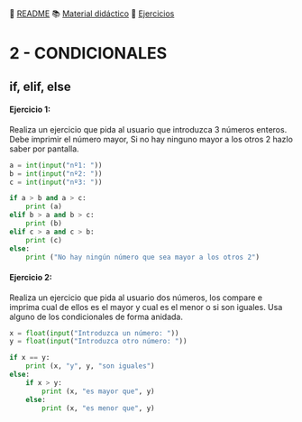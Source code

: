 :page_with_curl: [README](../README.md) :books: [Material didáctico](/documentation/indicedocu.md) :pencil: [Ejercicios](/tests/indicetests.md)


# 2 - CONDICIONALES 
## if, elif, else
#### Ejercicio 1:
Realiza un ejercicio que pida al usuario que introduzca 3 números enteros.
Debe imprimir el número mayor, Si no hay ninguno mayor a los otros 2 hazlo saber por pantalla.

````python
a = int(input("nº1: "))
b = int(input("nº2: "))
c = int(input("nº3: "))

if a > b and a > c:
    print (a)
elif b > a and b > c:
    print (b)
elif c > a and c > b:
    print (c)
else:
    print ("No hay ningún número que sea mayor a los otros 2")
````

#### Ejercicio 2:


Realiza un ejercicio que pida al usuario dos números, los compare e imprima cual de ellos es el mayor y cual es el menor o si son iguales.
Usa alguno de los condicionales de forma anidada.

````python
x = float(input("Introduzca un número: "))
y = float(input("Introduzca otro número: "))

if x == y:
    print (x, "y", y, "son iguales")
else:
    if x > y:
        print (x, "es mayor que", y)
    else:
        print (x, "es menor que", y)
````
